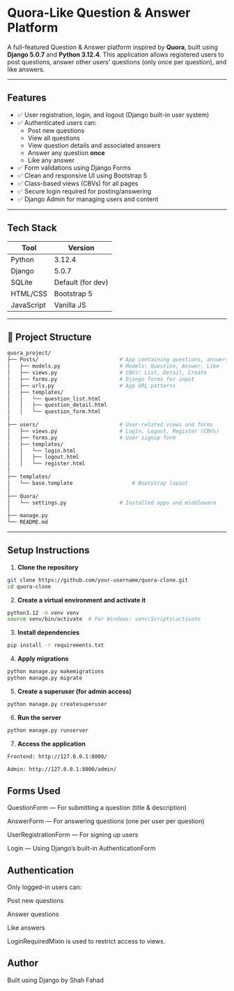 # Quora-Like Question & Answer Platform

A full-featured Question & Answer platform inspired by **Quora**, built using **Django 5.0.7** and **Python 3.12.4**. This application allows registered users to post questions, answer other users' questions (only once per question), and like answers.

---

## Features

- ✅ User registration, login, and logout (Django built-in user system)
- ✅ Authenticated users can:
  - Post new questions
  - View all questions
  - View question details and associated answers
  - Answer any question **once**
  - Like any answer
- ✅ Form validations using Django Forms
- ✅ Clean and responsive UI using Bootstrap 5
- ✅ Class-based views (CBVs) for all pages
- ✅ Secure login required for posting/answering
- ✅ Django Admin for managing users and content

---

## Tech Stack

| Tool         | Version    |
|--------------|------------|
| Python       | 3.12.4     |
| Django       | 5.0.7      |
| SQLite       | Default (for dev) |
| HTML/CSS     | Bootstrap 5 |
| JavaScript   | Vanilla JS |

------

## 📁 Project Structure
````bash
quora_project/
├── Posts/                          # App containing questions, answers
│   ├── models.py                   # Models: Question, Answer, Like
│   ├── views.py                    # CBVs: List, Detail, Create
│   ├── forms.py                    # Django forms for input
│   ├── urls.py                     # App URL patterns
│   ├── templates/
│   │   └── question_list.html
│   │   ├── question_detail.html
│   │   └── question_form.html
│
├── users/                          # User-related views and forms
│   ├── views.py                    # Login, Logout, Register (CBVs)
│   ├── forms.py                    # User signup form
│   ├── templates/
│   │   └── login.html
│   │   ├── logout.html
│   │   └── register.html
│
├── templates/
│   └── base.template                   # Bootstrap layout
│
├── Quora/
│   └── settings.py                 # Installed apps and middleware
│
├── manage.py
└── README.md
````
---

## Setup Instructions

1. **Clone the repository**
````bash
git clone https://github.com/your-username/quora-clone.git
cd quora-clone
````
2. **Create a virtual environment and activate it**
````bash
python3.12 -m venv venv
source venv/bin/activate  # For Windows: venv\Scripts\activate
````
3. **Install dependencies**
````bash
pip install -r requirements.txt
````
4. **Apply migrations**
````bash
python manage.py makemigrations
python manage.py migrate
````
5. **Create a superuser (for admin access)**
````bash
python manage.py createsuperuser
````
6. **Run the server**
````bash
python manage.py runserver
````
7. **Access the application**
````bash
Frontend: http://127.0.0.1:8000/

Admin: http://127.0.0.1:8000/admin/
````
## Forms Used

QuestionForm — For submitting a question (title & description)

AnswerForm — For answering questions (one per user per question)

UserRegistrationForm — For signing up users

Login — Using Django’s built-in AuthenticationForm


## Authentication

Only logged-in users can:

Post new questions

Answer questions

Like answers

LoginRequiredMixin is used to restrict access to views.

## Author
Built using Django by Shah Fahad